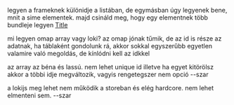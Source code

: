legyen a frameknek különidje a listában, de egymásban úgy legyenek bene, mnit a sime elementek.
majd csináld meg, hogy egy elementnek több bundleje legyen
[Title](../src/layrCore/functions/elemRefresh.ts)

mi legyen omap array vagy loki?
az omap jónak tűmik, de az id is része az adatnak, ha táblaként gondolunk rá, akkor sokkal egyszerűbb
egyetlen valamire való megoldás, de kínlódni kell az idkkel

az array az béna és lassú. nem lehet unique id illetve ha egyet kitörölsz akkor a többi idje megváltozik, vagyis
rengetegszer nem opció
--szar

a lokijs meg lehet nem működik a storeban és elég hardcore. nem lehet elmenteni sem.
--szar